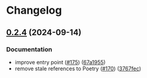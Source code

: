 # Changelog

## [0.2.4](https://github.com/danieleades/sphinx-graph/compare/v0.2.3...v0.2.4) (2024-09-14)

### Documentation

* improve entry point ([#175](https://github.com/danieleades/sphinx-graph/issues/175)) ([67a1955](https://github.com/danieleades/sphinx-graph/commit/67a19556dab563714660a5bee25c95dd84be93f5))
* remove stale references to Poetry ([#170](https://github.com/danieleades/sphinx-graph/issues/170)) ([3767fec](https://github.com/danieleades/sphinx-graph/commit/3767fec2c9b29c63fc7a72e3d6c5c525f82e01f3))
